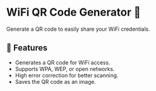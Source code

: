 # WiFi QR Code Generator 📶

Generate a QR code to easily share your WiFi credentials. 

## 📌 Features
- Generates a QR code for WiFi access.
- Supports WPA, WEP, or open networks.
- High error correction for better scanning.
- Saves the QR code as an image.
